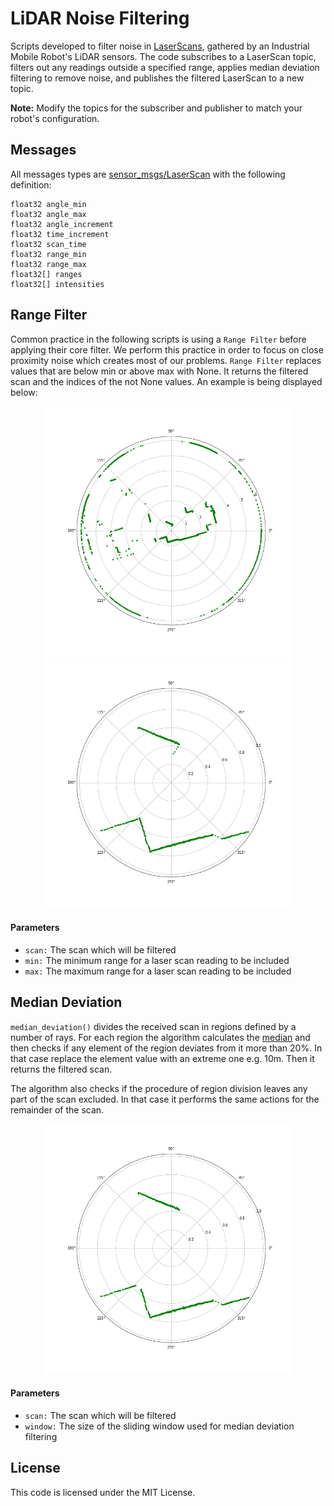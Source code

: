 # LiDAR Noise Filtering

Scripts developed to filter noise in [LaserScans](http://docs.ros.org/en/noetic/api/sensor_msgs/html/msg/LaserScan.html), gathered by an Industrial Mobile Robot's LiDAR sensors. The code subscribes to a LaserScan topic, filters out any readings outside a specified range, applies median deviation filtering to remove noise, and publishes the filtered LaserScan to a new topic.

**Note:** Modify the topics for the subscriber and publisher to match your robot's configuration.


## Messages 

All messages types are [sensor_msgs/LaserScan](http://docs.ros.org/en/api/sensor_msgs/html/msg/LaserScan.html) with the following definition:
```
float32 angle_min
float32 angle_max
float32 angle_increment
float32 time_increment
float32 scan_time
float32 range_min
float32 range_max
float32[] ranges
float32[] intensities
```
## Range Filter

Common practice in the following scripts is using a `Range Filter` before applying their core filter. We perform this practice in order to focus on close proximity noise which creates most of our problems. `Range Filter` replaces values that are below min or above max with None. It returns the filtered scan and the indices of the not None values. An example is being displayed below:

<p align="center">
  <img src="Images/original_scan.png" alt="original_scan" width="400" height="400"/> <img src="Images/range_filter.png" alt="range_filter" width="400" height="400"/>
</p>


#### Parameters
- `scan:` The scan which will be filtered
- `min:` The minimum range for a laser scan reading to be included
- `max:` The maximum range for a laser scan reading to be included

## Median Deviation

`median_deviation()` divides the received scan in regions defined by a number of rays. For each region the algorithm calculates the [median](https://docs.python.org/3/library/statistics.html#statistics.median) and then checks if any element of the region deviates from it more than 20%. In that case replace the element value with an extreme one e.g. 10m. Then it returns the filtered scan.

The algorithm also checks if the procedure of region division leaves any part of the scan excluded. In that case it performs the same actions for the remainder of the scan.

<p align="center">
  <img src="Images/median_deviation.png" alt="median_deviation" width="400" height="400"/>
</p>

#### Parameters
- `scan:` The scan which will be filtered
- `window:` The size of the sliding window used for median deviation filtering

## License

This code is licensed under the MIT License.

